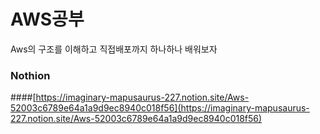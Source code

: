 # AWS공부
Aws의 구조를 이해하고 직접배포까지 하나하나 배워보자
### Nothion
####[https://imaginary-mapusaurus-227.notion.site/Aws-52003c6789e64a1a9d9ec8940c018f56](https://imaginary-mapusaurus-227.notion.site/Aws-52003c6789e64a1a9d9ec8940c018f56)
